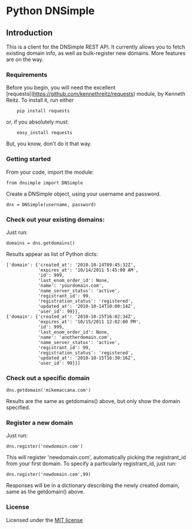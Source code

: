 Python DNSimple
===============

## Introduction

This is a client for the DNSimple REST API. It currently allows you to fetch existing domain info, as well as bulk-register new domains. More features are on the way.

### Requirements

Before you begin, you will need the excellent [requests[(https://github.com/kennethreitz/requests) module, by Kenneth Reitz. To install it, run either
        
        pip install requests

or, if you absolutely must:

        easy_install requests

But, you know, don't do it that way.

### Getting started

From your code, import the module:

	from dnsimple import DNSimple

Create a DNSimple object, using your username and password.
	
	dns = DNSimple(username, password) 

### Check out your existing domains:

Just run:

	domains = dns.getdomains()

Results appear as list of Python dicts:

	['domain': {'created_at': '2010-10-14T09:45:32Z',
	            'expires_at': '10/14/2011 5:45:00 AM',
	            'id': 999,
	            'last_enom_order_id': None,
	            'name': 'yourdomain.com',
	            'name_server_status': 'active',
	            'registrant_id': 99,
	            'registration_status': 'registered',
	            'updated_at': '2010-10-14T10:00:14Z',
	            'user_id': 99}},
	{'domain': {'created_at': '2010-10-15T16:02:34Z',
	            'expires_at': '10/15/2011 12:02:00 PM',
	            'id': 999,
	            'last_enom_order_id': None,
	            'name': 'anotherdomain.com',
	            'name_server_status': 'active',
	            'registrant_id': 99,
	            'registration_status': 'registered',
	            'updated_at': '2010-10-15T16:30:16Z',
	            'user_id': 99}}]


### Check out a specific domain

	dns.getdomain('mikemaccana.com')

Results are the same as getdomains() above, but only show the domain specified.

### Register a new domain

Just run:

	dns.register('newdomain.com')

This will register 'newdomain.com', automatically picking the registrant\_id from your first domain. To specify a particularly registrant\_id, just run:

	dns.register('newdomain.com',99)

Responses will be in a dictionary describing the newly created domain, same as the getdomain() above.
	
### License

Licensed under the [MIT license](http://www.opensource.org/licenses/mit-license.php)	
